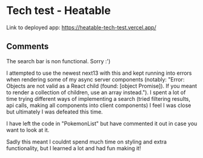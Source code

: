 # Tech test - Heatable

Link to deployed app: https://heatable-tech-test.vercel.app/

## Comments

The search bar is non functional. Sorry :')

I attempted to use the newest next13 with this and kept running into errors when rendering some of my async server components (notably: "Error: Objects are not valid as a React child (found: [object Promise]). If you meant to render a collection of children, use an array instead."). I spent a lot of time trying different ways of implementing a search (tried filtering results, api calls, making all components into client components) I feel I was close but ultimately I was defeated this time.

I have left the code in "PokemonList" but have commented it out in case you want to look at it.

Sadly this meant I couldnt spend much time on styling and extra functionality, but I learned a lot and had fun making it!
